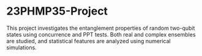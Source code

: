 # 23PHMP35-Project
This project investigates the entanglement properties of random two-qubit states using concurrence and PPT tests. Both real and complex ensembles are studied, and statistical features are analyzed using numerical simulations.
